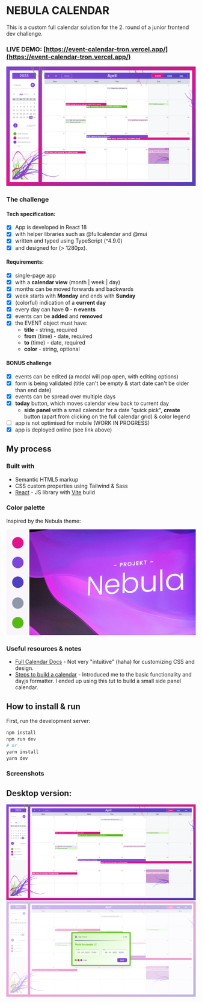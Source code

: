# NEBULA CALENDAR

This is a custom full calendar solution for the 2. round of a junior frontend dev challenge.

### LIVE DEMO: [https://event-calendar-tron.vercel.app/](https://event-calendar-tron.vercel.app/)

![DEMO2](./src/assets/demo/demo2.jpg)

### The challenge

#### Tech specification:

- [x] App is developed in React 18
- [x] with helper libraries such as @fullcalendar and @mui
- [x] written and typed using TypeScript (^4.9.0)
- [x] and designed for (> 1280px).

#### Requirements:

- [x] single-page app
- [x] with a **calendar view** (month | week | day)
- [x] months can be moved forwards and backwards
- [x] week starts with **Monday** and ends with **Sunday**
- [x] (colorful) indication of a **current day**
- [x] every day can have **0 - n events**
- [x] events can be **added** and **removed**
- [x] the EVENT object must have:
  - **title** - string, required
  - **from** (time) - date, required
  - **to** (time) - date, required
  - **color** - string, optional

#### BONUS challenge

- [x] events can be edited (a modal will pop open, with editing options)
- [x] form is being validated (title can't be empty & start date can't be older than end date)
- [x] events can be spread over multiple days
- [x] **today** button, which moves calendar view back to current day
  - **side panel** with a small calendar for a date "quick pick", **create** button (apart from clicking on the full calendar grid) & color legend
- [ ] app is not optimised for mobile (WORK IN PROGRESS)
- [x] app is deployed online (see link above)

## My process

### Built with

- Semantic HTML5 markup
- CSS custom properties using Tailwind & Sass
- [React](https://reactjs.org/) - JS library with [Vite](https://vitejs.dev/) build

### Color palette

Inspired by the Nebula theme:

![DEMO1](./src/assets/demo/nebula_theme.jpg)

### Useful resources & notes

- [Full Calendar Docs](https://fullcalendar.io/docs/) - Not very "intuitive" (haha) for customizing CSS and design.
- [Steps to build a calendar](https://medium.com/@kapaak/custom-calendar-with-react-and-dayjs-dcdbba89e577) - Introduced me to the basic functionality and dayjs formatter. I ended up using this tut to build a small side panel calendar.

## How to install & run

First, run the development server:

```bash
npm install
npm run dev
# or
yarn install
yarn dev
```

### Screenshots

## Desktop version:

![DEMO1](./src/assets/demo/demo1.jpg)
![DEMO2](./src/assets/demo/demo3.jpg)
